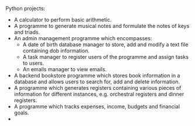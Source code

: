 Python projects:
- A calculator to perform basic arithmetic.
- A programme to generate musical notes and formulate the notes of keys and triads.
- An admin management programme which encompasses:
    - A date of birth database manager to store, add and modify a text file containing dob information.
    - A task manager to register users of the programme and assign tasks to users.
    - An emails manager to view emails.
- A backend bookstore programme which stores book information in a database and allows users to search for, add and delete information.
- A programme which generates registers containing various pieces of information for different instances, e.g. orchestral registers and dinner registers.
- A programme which tracks expenses, income, budgets and financial goals.
- 
